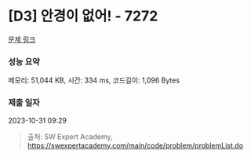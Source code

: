 # [D3] 안경이 없어! - 7272 

[문제 링크](https://swexpertacademy.com/main/code/problem/problemDetail.do?contestProbId=AWl0ZQ8qn7UDFAXz) 

### 성능 요약

메모리: 51,044 KB, 시간: 334 ms, 코드길이: 1,096 Bytes

### 제출 일자

2023-10-31 09:29



> 출처: SW Expert Academy, https://swexpertacademy.com/main/code/problem/problemList.do